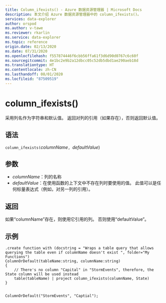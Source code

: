 ```yaml
---
title: Column_ifexists() - Azure 数据资源管理器 | Microsoft Docs
description: 本文介绍 Azure 数据资源管理器中的 column_ifexists()。
services: data-explorer
author: orspod
ms.author: v-tawe
ms.reviewer: rkarlin
ms.service: data-explorer
ms.topic: reference
origin.date: 02/13/2020
ms.date: 07/31/2020
ms.openlocfilehash: f557874446f6cbb56ffa61f3d6d90d0767c6c60f
ms.sourcegitcommit: 4e1bc2e9b2a12dbcc05c52db5dbd1ae290aeb18d
ms.translationtype: HT
ms.contentlocale: zh-CN
ms.lasthandoff: 08/01/2020
ms.locfileid: "87509519"
---
```

# <a name="column_ifexists"></a>column_ifexists()

采用列名作为字符串和默认值。 返回对列的引用（如果存在），否则返回默认值。

## <a name="syntax"></a>语法

`column_ifexists(`*columnName*`, `*defaultValue*)

## <a name="arguments"></a>参数

* *columnName*：列的名称
* *defaultValue*：在使用函数的上下文中不存在列时要使用的值。
                  此值可以是任何标量表达式（例如，对另一列的引用）。

## <a name="returns"></a>返回

如果“columnName”存在，则使用它引用的列。 否则使用“defaultValue”。

## <a name="examples"></a>示例

```kusto
.create function with (docstring = "Wraps a table query that allows querying the table even if columnName doesn't exist ", folder="My Functions")
ColumnOrDefault(tableName:string, columnName:string)
{
    // There's no column "Capital" in "StormEvents", therefore, the State column will be used instead
    table(tableName) | project column_ifexists(columnName, State)
}


ColumnOrDefault("StormEvents", "Captial");
```